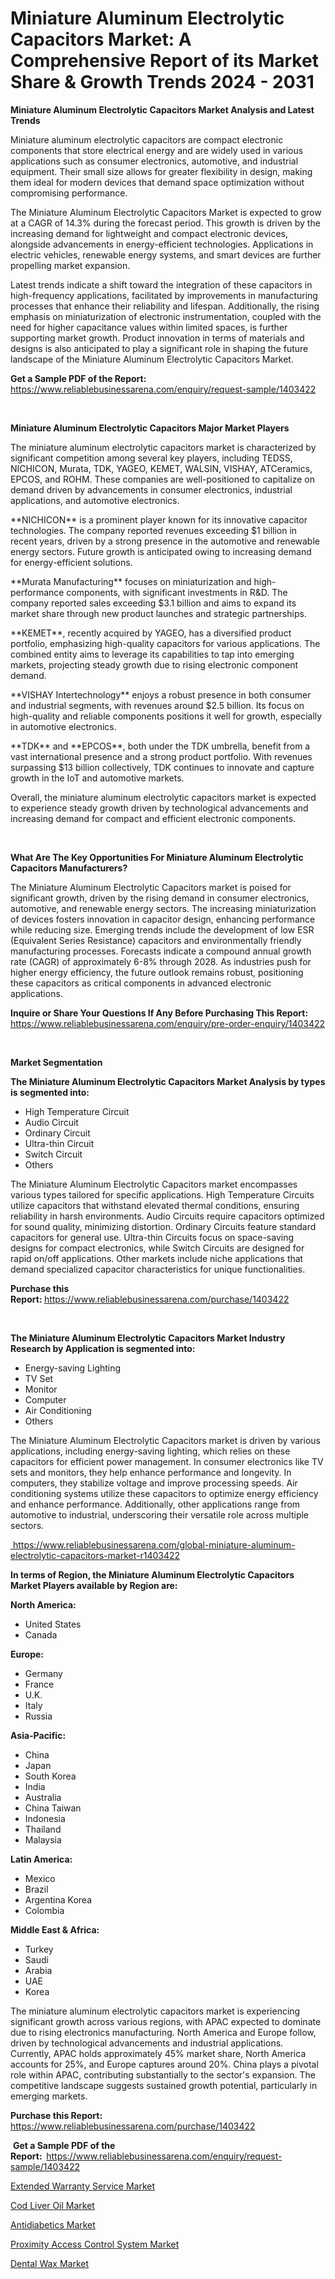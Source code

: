 <p><h1>Miniature Aluminum Electrolytic Capacitors Market: A Comprehensive Report of its Market Share & Growth Trends 2024 - 2031</h1></p><p><strong>Miniature Aluminum Electrolytic Capacitors Market Analysis and Latest Trends</strong></p>
<p><p>Miniature aluminum electrolytic capacitors are compact electronic components that store electrical energy and are widely used in various applications such as consumer electronics, automotive, and industrial equipment. Their small size allows for greater flexibility in design, making them ideal for modern devices that demand space optimization without compromising performance.</p><p>The Miniature Aluminum Electrolytic Capacitors Market is expected to grow at a CAGR of 14.3% during the forecast period. This growth is driven by the increasing demand for lightweight and compact electronic devices, alongside advancements in energy-efficient technologies. Applications in electric vehicles, renewable energy systems, and smart devices are further propelling market expansion. </p><p>Latest trends indicate a shift toward the integration of these capacitors in high-frequency applications, facilitated by improvements in manufacturing processes that enhance their reliability and lifespan. Additionally, the rising emphasis on miniaturization of electronic instrumentation, coupled with the need for higher capacitance values within limited spaces, is further supporting market growth. Product innovation in terms of materials and designs is also anticipated to play a significant role in shaping the future landscape of the Miniature Aluminum Electrolytic Capacitors Market.</p></p>
<p><strong>Get a Sample PDF of the Report:&nbsp;</strong> <a href="https://www.reliablebusinessarena.com/enquiry/request-sample/1403422?utm_campaign=1552&utm_medium=2&utm_source=Github&utm_content=ia&utm_term=23102024&utm_id=miniature-aluminum-electrolytic-capacitors">https://www.reliablebusinessarena.com/enquiry/request-sample/1403422</a></p>
<p>&nbsp;</p>
<p><strong>Miniature Aluminum Electrolytic Capacitors Major Market Players</strong></p>
<p><p>The miniature aluminum electrolytic capacitors market is characterized by significant competition among several key players, including TEDSS, NICHICON, Murata, TDK, YAGEO, KEMET, WALSIN, VISHAY, ATCeramics, EPCOS, and ROHM. These companies are well-positioned to capitalize on demand driven by advancements in consumer electronics, industrial applications, and automotive electronics.</p><p>**NICHICON** is a prominent player known for its innovative capacitor technologies. The company reported revenues exceeding $1 billion in recent years, driven by a strong presence in the automotive and renewable energy sectors. Future growth is anticipated owing to increasing demand for energy-efficient solutions.</p><p>**Murata Manufacturing** focuses on miniaturization and high-performance components, with significant investments in R&D. The company reported sales exceeding $3.1 billion and aims to expand its market share through new product launches and strategic partnerships.</p><p>**KEMET**, recently acquired by YAGEO, has a diversified product portfolio, emphasizing high-quality capacitors for various applications. The combined entity aims to leverage its capabilities to tap into emerging markets, projecting steady growth due to rising electronic component demand.</p><p>**VISHAY Intertechnology** enjoys a robust presence in both consumer and industrial segments, with revenues around $2.5 billion. Its focus on high-quality and reliable components positions it well for growth, especially in automotive electronics.</p><p>**TDK** and **EPCOS**, both under the TDK umbrella, benefit from a vast international presence and a strong product portfolio. With revenues surpassing $13 billion collectively, TDK continues to innovate and capture growth in the IoT and automotive markets.</p><p>Overall, the miniature aluminum electrolytic capacitors market is expected to experience steady growth driven by technological advancements and increasing demand for compact and efficient electronic components.</p></p>
<p>&nbsp;</p>
<p><strong>What Are The Key Opportunities For Miniature Aluminum Electrolytic Capacitors Manufacturers?</strong></p>
<p><p>The Miniature Aluminum Electrolytic Capacitors market is poised for significant growth, driven by the rising demand in consumer electronics, automotive, and renewable energy sectors. The increasing miniaturization of devices fosters innovation in capacitor design, enhancing performance while reducing size. Emerging trends include the development of low ESR (Equivalent Series Resistance) capacitors and environmentally friendly manufacturing processes. Forecasts indicate a compound annual growth rate (CAGR) of approximately 6-8% through 2028. As industries push for higher energy efficiency, the future outlook remains robust, positioning these capacitors as critical components in advanced electronic applications.</p></p>
<p><strong>Inquire or Share Your Questions If Any Before Purchasing This Report:</strong> <a href="https://www.reliablebusinessarena.com/enquiry/pre-order-enquiry/1403422?utm_campaign=1552&utm_medium=2&utm_source=Github&utm_content=ia&utm_term=23102024&utm_id=miniature-aluminum-electrolytic-capacitors">https://www.reliablebusinessarena.com/enquiry/pre-order-enquiry/1403422</a></p>
<p>&nbsp;</p>
<p><strong>Market Segmentation</strong></p>
<p><strong>The Miniature Aluminum Electrolytic Capacitors Market Analysis by types is segmented into:</strong></p>
<p><ul><li>High Temperature Circuit</li><li>Audio Circuit</li><li>Ordinary Circuit</li><li>Ultra-thin Circuit</li><li>Switch Circuit</li><li>Others</li></ul></p>
<p><p>The Miniature Aluminum Electrolytic Capacitors market encompasses various types tailored for specific applications. High Temperature Circuits utilize capacitors that withstand elevated thermal conditions, ensuring reliability in harsh environments. Audio Circuits require capacitors optimized for sound quality, minimizing distortion. Ordinary Circuits feature standard capacitors for general use. Ultra-thin Circuits focus on space-saving designs for compact electronics, while Switch Circuits are designed for rapid on/off applications. Other markets include niche applications that demand specialized capacitor characteristics for unique functionalities.</p></p>
<p><strong>Purchase this Report:&nbsp;</strong><a href="https://www.reliablebusinessarena.com/purchase/1403422?utm_campaign=1552&utm_medium=2&utm_source=Github&utm_content=ia&utm_term=23102024&utm_id=miniature-aluminum-electrolytic-capacitors">https://www.reliablebusinessarena.com/purchase/1403422</a></p>
<p>&nbsp;</p>
<p><strong>The Miniature Aluminum Electrolytic Capacitors Market Industry Research by Application is segmented into:</strong></p>
<p><ul><li>Energy-saving Lighting</li><li>TV Set</li><li>Monitor</li><li>Computer</li><li>Air Conditioning</li><li>Others</li></ul></p>
<p><p>The Miniature Aluminum Electrolytic Capacitors market is driven by various applications, including energy-saving lighting, which relies on these capacitors for efficient power management. In consumer electronics like TV sets and monitors, they help enhance performance and longevity. In computers, they stabilize voltage and improve processing speeds. Air conditioning systems utilize these capacitors to optimize energy efficiency and enhance performance. Additionally, other applications range from automotive to industrial, underscoring their versatile role across multiple sectors.</p></p>
<p><a href="https://www.reliablebusinessarena.com/global-miniature-aluminum-electrolytic-capacitors-market-r1403422?utm_campaign=1552&utm_medium=2&utm_source=Github&utm_content=ia&utm_term=23102024&utm_id=miniature-aluminum-electrolytic-capacitors">&nbsp;https://www.reliablebusinessarena.com/global-miniature-aluminum-electrolytic-capacitors-market-r1403422</a></p>
<p><strong>In terms of Region, the Miniature Aluminum Electrolytic Capacitors Market Players available by Region are:</strong></p>
<p>
    <p> <strong> North America: </strong>
        <ul>
            <li>United States</li>
            <li>Canada</li>
        </ul>
        </p> 
    <p> <strong> Europe: </strong>
        <ul>
            <li>Germany</li>
            <li>France</li>
            <li>U.K.</li>
            <li>Italy</li>
            <li>Russia</li>
        </ul>
        </p> 
    <p> <strong> Asia-Pacific: </strong>
        <ul>
            <li>China</li>
            <li>Japan</li>
            <li>South Korea</li>
            <li>India</li>
            <li>Australia</li>
            <li>China Taiwan</li>
            <li>Indonesia</li>
            <li>Thailand</li>
            <li>Malaysia</li>
        </ul>
        </p> 
    <p> <strong> Latin America: </strong>
        <ul>
            <li>Mexico</li>
            <li>Brazil</li>
            <li>Argentina Korea</li>
            <li>Colombia</li>
        </ul>
        </p> 
    <p> <strong> Middle East & Africa: </strong>
        <ul>
            <li>Turkey</li>
            <li>Saudi</li>
            <li>Arabia</li>
            <li>UAE</li>
            <li>Korea</li>
        </ul>
    </p>
    </p>
<p><p>The miniature aluminum electrolytic capacitors market is experiencing significant growth across various regions, with APAC expected to dominate due to rising electronics manufacturing. North America and Europe follow, driven by technological advancements and industrial applications. Currently, APAC holds approximately 45% market share, North America accounts for 25%, and Europe captures around 20%. China plays a pivotal role within APAC, contributing substantially to the sector's expansion. The competitive landscape suggests sustained growth potential, particularly in emerging markets.</p></p>
<p><strong>Purchase this Report: </strong><a href="https://www.reliablebusinessarena.com/purchase/1403422?utm_campaign=1552&utm_medium=2&utm_source=Github&utm_content=ia&utm_term=23102024&utm_id=miniature-aluminum-electrolytic-capacitors">https://www.reliablebusinessarena.com/purchase/1403422</a></p>
<p>&nbsp;<strong>Get a Sample PDF of the Report:&nbsp;&nbsp;</strong><a href="https://www.reliablebusinessarena.com/enquiry/request-sample/1403422?utm_campaign=1552&utm_medium=2&utm_source=Github&utm_content=ia&utm_term=23102024&utm_id=miniature-aluminum-electrolytic-capacitors">https://www.reliablebusinessarena.com/enquiry/request-sample/1403422</a></p>
<p><strong></strong></p>
<p><p><a href="https://www.linkedin.com/pulse/extended-warranty-service-market-regional-outlook-competition-9ta7f?utm_campaign=1552&utm_medium=2&utm_source=Github&utm_content=ia&utm_term=23102024&utm_id=miniature-aluminum-electrolytic-capacitors">Extended Warranty Service Market</a></p><p><a href="https://www.linkedin.com/pulse/cod-liver-oil-spectrum-usage-patterns-sector-evolution-2024-2031-ztblf?utm_campaign=1552&utm_medium=2&utm_source=Github&utm_content=ia&utm_term=23102024&utm_id=miniature-aluminum-electrolytic-capacitors">Cod Liver Oil Market</a></p><p><a href="https://www.linkedin.com/pulse/antidiabetics-market-outlook-complete-industry-analysis-2024-mrchf?utm_campaign=1552&utm_medium=2&utm_source=Github&utm_content=ia&utm_term=23102024&utm_id=miniature-aluminum-electrolytic-capacitors">Antidiabetics Market</a></p><p><a href="https://github.com/MarciaRunte/Market-Research-Report-List-1/blob/main/proximity-access-control-system-market.md?utm_campaign=1552&utm_medium=2&utm_source=Github&utm_content=ia&utm_term=23102024&utm_id=miniature-aluminum-electrolytic-capacitors">Proximity Access Control System Market</a></p><p><a href="https://www.linkedin.com/pulse/dental-wax-revenue-growth-report-2024-2031-market-fore-9l5mf?utm_campaign=1552&utm_medium=2&utm_source=Github&utm_content=ia&utm_term=23102024&utm_id=miniature-aluminum-electrolytic-capacitors">Dental Wax Market</a></p></p>